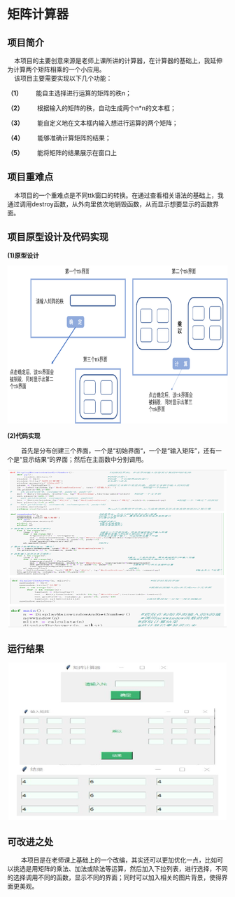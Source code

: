 # 矩阵计算器
## 项目简介  
&nbsp;&nbsp;&nbsp;&nbsp;本项目的主要创意来源是老师上课所讲的计算器，在计算器的基础上，我延伸为计算两个矩阵相乘的一个小应用。  
&nbsp;&nbsp;&nbsp;&nbsp;该项目主要需要实现以下几个功能： 

**（1）**&nbsp;&nbsp;&nbsp;&nbsp;&nbsp;&nbsp;&nbsp;&nbsp;能自主选择进行运算的矩阵的秩n； 

**（2）**&nbsp;&nbsp;&nbsp;&nbsp;&nbsp;&nbsp;&nbsp;&nbsp;根据输入的矩阵的秩，自动生成两个n*n的文本框；

**（3）**&nbsp;&nbsp;&nbsp;&nbsp;&nbsp;&nbsp;&nbsp;&nbsp;能自定义地在文本框内输入想进行运算的两个矩阵；

**（4）**&nbsp;&nbsp;&nbsp;&nbsp;&nbsp;&nbsp;&nbsp;&nbsp;能够准确计算矩阵的结果；

**（5）**&nbsp;&nbsp;&nbsp;&nbsp;&nbsp;&nbsp;&nbsp;&nbsp;能将矩阵的结果展示在窗口上

## 项目重难点
&nbsp;&nbsp;&nbsp;&nbsp;本项目的一个重难点是不同ttk窗口的转换。在通过查看相关语法的基础上，我通过调用destroy函数，从外向里依次地销毁函数，从而显示想要显示的函数界面。

## 项目原型设计及代码实现
**(1)原型设计**&nbsp;&nbsp;&nbsp;&nbsp;
 <div align="center"><img src="https://github.com/guanqunliu/-python-/blob/master/images/2-1.png" height="360" width="604" > </div> 
 
**(2)代码实现**&nbsp;&nbsp;&nbsp;&nbsp;

&nbsp;&nbsp;&nbsp;&nbsp;&nbsp;&nbsp;&nbsp;&nbsp;首先是分布创建三个界面，一个是“初始界面“，一个是“输入矩阵”，还有一个是“显示结果“的界面；然后在主函数中分别调用。

 <div align="center"><img src="https://github.com/guanqunliu/-python-/blob/master/images/2-2.png" height="360" width="500" > </div> 
 
## 运行结果

<div align="center"><img src="https://github.com/guanqunliu/-python-/blob/master/images/2-3.jpg" height="360" width="500" > </div> 
 
## 可改进之处
&nbsp;&nbsp;&nbsp;&nbsp;&nbsp;&nbsp;&nbsp;&nbsp;本项目是在老师课上基础上的一个改编，其实还可以更加优化一点，比如可以挑选是用矩阵的乘法、加法或除法等运算，然后加入下拉列表，进行选择，不同的选择调用不同的函数，显示不同的界面；同时可以加入相关的图片背景，使得界面更美观。
